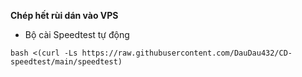 **Chép hết rùi dán vào VPS**
- Bộ cài Speedtest tự động
```
bash <(curl -Ls https://raw.githubusercontent.com/DauDau432/CD-speedtest/main/speedtest)
```
